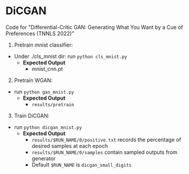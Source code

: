 # DiCGAN
Code for "Differential-Critic GAN: Generating What You Want by a Cue of Preferences (TNNLS 2022)"

1. Pretrain mnist classifier:  
  - Under ./cls_mnist dir: run `python cls_mnist.py`  
    - **Expected Output**  
      - mnist_cnn.pt

2. Pretrain WGAN:
  - run `python gan_mnist.py`
    - **Expected Output**  
      - `results/pretrain`
    
3. Train DiCGAN:
  - run `python dicgan_mnist.py`
    - **Expected Output**
      - `results/$RUN_NAME/0/positive.txt` records the percentage of desired samples at each epoch
      - `results/$RUN_NAME/0/samples` contain sampled outputs from generator
      - Default `$RUN_NAME` is `dicgan_small_digits` 
    
    
